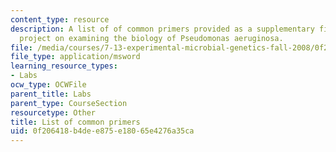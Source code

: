 ```yaml
---
content_type: resource
description: A list of of common primers provided as a supplementary file for a research
  project on examining the biology of Pseudomonas aeruginosa.
file: /media/courses/7-13-experimental-microbial-genetics-fall-2008/0f206418b4dee875e18065e4276a35ca_Common_Primers.xls
file_type: application/msword
learning_resource_types:
- Labs
ocw_type: OCWFile
parent_title: Labs
parent_type: CourseSection
resourcetype: Other
title: List of common primers
uid: 0f206418-b4de-e875-e180-65e4276a35ca
---
```

